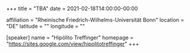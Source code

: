 +++
title = "TBA"
date = 2021-02-18T14:00:00-00:00

affiliation = "Rheinische Friedrich-Wilhelms-Universität Bonn"
location = "DE"
latitude = ""
longitude = ""

[speaker]
  name = "Hipólito Treffinger"
  homepage = "https://sites.google.com/view/hipolitotreffinger"
+++
